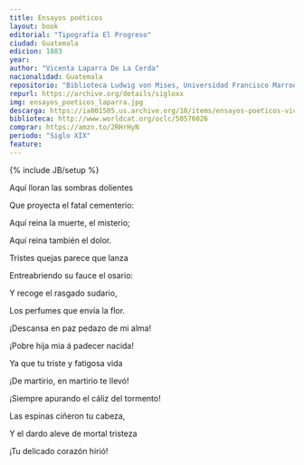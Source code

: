 ```yaml
---
title: Ensayos poéticos
layout: book
editorial: "Tipografía El Progreso"
ciudad: Guatemala
edicion: 1883
year: 
author: "Vicenta Laparra De La Cerda"
nacionalidad: Guatemala
repositorio: "Biblioteca Ludwig von Mises, Universidad Francisco Marroquín"
repurl: https://archive.org/details/sigloxx
img: ensayos_poeticos_laparra.jpg
descarga: https://ia801505.us.archive.org/10/items/ensayos-poeticos-vicenta-laparra-de-la-cerda/Ensayos%20Po%C3%A9ticos%20-%20Vicenta%20Laparra%20de%20la%20Cerda.pdf
biblioteca: http://www.worldcat.org/oclc/50576026
comprar: https://amzn.to/2RHrHyN
periodo: "Siglo XIX"
feature: 
---
```

{% include JB/setup %}

Aquí lloran las sombras dolientes 
 
Que proyecta el fatal cementerio: 
 
Aquí reina la muerte, el misterio; 
 
Aquí reina también el dolor. 
 
Tristes quejas parece que lanza 
 
Entreabriendo su fauce el osario: 
 
Y recoge el rasgado sudario, 
 
Los perfumes que envía la flor.

 
¡Descansa en paz pedazo de mi alma!
 
¡Pobre hija mia á padecer nacida! 

Ya que tu triste y fatigosa vida 
 
¡De martirio, en martirio te llevó! 
 
¡Siempre apurando el cáliz del tormento! 
 
Las espinas ciñeron tu cabeza, 
 
Y el dardo aleve de mortal tristeza 
 
¡Tu delicado corazón hirió!
